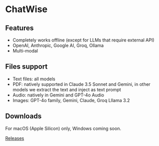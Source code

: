 # ChatWise

## Features

- Completely works offline (except for LLMs that require external API)
- OpenAI, Anthropic, Google AI, Groq, Ollama
- Multi-modal

## Files support

- Text files: all models
- PDF: natively supported in Claude 3.5 Sonnet and Gemini, in other models we extract the text and inject as text prompt
- Audio: natively in Gemini and GPT-4o Audio
- Images: GPT-4o family, Gemini, Claude, Groq Lllama 3.2

## Downloads

For macOS (Apple Silicon) only, Windows coming soon.

[Releases](https://github.com/egoist/chatwise-releases/releases)
